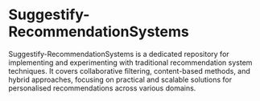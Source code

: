 # Suggestify-RecommendationSystems
Suggestify-RecommendationSystems is a dedicated repository for implementing and experimenting with traditional recommendation system techniques. It covers collaborative filtering, content-based methods, and hybrid approaches, focusing on practical and scalable solutions for personalised recommendations across various domains.
